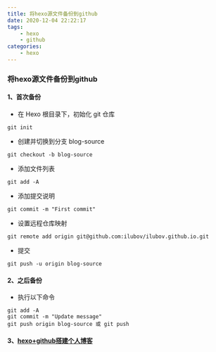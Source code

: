 ```yaml
---
title: 将hexo源文件备份到github
date: 2020-12-04 22:22:17
tags:
    - hexo
    - github
categories:
    - hexo
---
```


### 将hexo源文件备份到github

#### 1、首次备份
* 在 Hexo 根目录下，初始化 git 仓库
```
git init
```
* 创建并切换到分支 blog-source
```
git checkout -b blog-source
```
* 添加文件列表
```
git add -A
```
* 添加提交说明
```
git commit -m "First commit"
```
* 设置远程仓库映射
```
git remote add origin git@github.com:ilubov/ilubov.github.io.git
```
* 提交
```
git push -u origin blog-source
```

#### 2、之后备份
* 执行以下命令
```
git add -A
git commit -m "Update message"
git push origin blog-source 或 git push
```

#### 3、[hexo+github搭建个人博客](https://mp.weixin.qq.com/s/yfnNN76KYDUgNbnbEIgE7A)